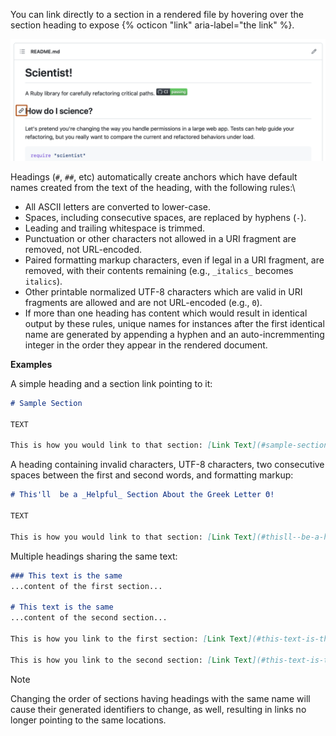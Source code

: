 You can link directly to a section in a rendered file by hovering over the section heading to expose {% octicon "link" aria-label="the link" %}.

![Screenshot of a README for a repository. To the left of a section heading, a link icon is outlined in dark orange.](/assets/images/help/repository/readme-links.png)

Headings (`#`, `##`, etc) automatically create anchors which have default names created from the text of the heading, with the following rules:\
 * All ASCII letters are converted to lower-case.
 * Spaces, including consecutive spaces, are replaced by hyphens (`-`).
 * Leading and trailing whitespace is trimmed.
 * Punctuation or other characters not allowed in a URI fragment are removed, not URL-encoded.
 * Paired formatting markup characters, even if legal in a URI fragment, are removed, with their contents remaining (e.g., `_italics_` becomes `italics`).
 * Other printable normalized UTF-8 characters which are valid in URI fragments are allowed and are not URL-encoded (e.g., `Θ`).
 * If more than one heading has content which would result in identical output by these rules, unique names for instances after the first identical name are generated by appending a hyphen and an auto-incremmenting integer in the order they appear in the rendered document.

**Examples**

A simple heading and a section link pointing to it:

```markdown
# Sample Section

TEXT

This is how you would link to that section: [Link Text](#sample-section).
```

A heading containing invalid characters, UTF-8 characters, two consecutive spaces between the first and second words, and formatting markup:

```markdown
# This'll  be a _Helpful_ Section About the Greek Letter Θ!

TEXT

This is how you would link to that section: [Link Text](#thisll--be-a-helpful-section-about-the-greek-letter-Θ).
```

Multiple headings sharing the same text:

```markdown
### This text is the same
...content of the first section...

# This text is the same
...content of the second section...

This is how you link to the first section: [Link Text](#this-text-is-the-same).

This is how you link to the second section: [Link Text](#this-text-is-the-same-1).
```

> [!NOTE]
> Changing the order of sections having headings with the same name will cause their generated identifiers to change, as well, resulting in links no longer pointing to the same locations.
